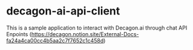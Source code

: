 # decagon-ai-api-client
This is a sample application to interact with Decagon.ai through chat API Enpoints (https://decagon.notion.site/External-Docs-fa24a4ca00cc4b5aa2c7f7652c1c458d)
